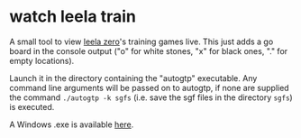 # watch leela train

A small tool to view [leela zero](https://github.com/gcp/leela-zero)'s training games live. This just adds a go board in the console output ("o" for white stones, "x" for black ones, "." for empty locations).

Launch it in the directory containing the "autogtp" executable. Any command line arguments will be passed on to autogtp, if none are supplied the command `./autogtp -k sgfs` (i.e. save the sgf files in the directory `sgfs`) is executed.

A Windows .exe is available [here](https://github.com/PaulKlinger/watch-leela-train/releases/download/v0.3/watch_leela_train.exe).
